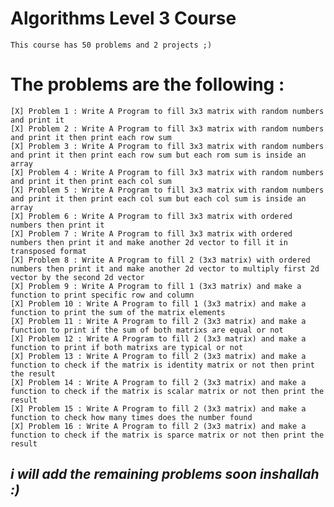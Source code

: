 # Algorithms Level 3 Course

    This course has 50 problems and 2 projects ;)

#   The problems are the following :
    [X] Problem 1 : Write A Program to fill 3x3 matrix with random numbers and print it
    [X] Problem 2 : Write A Program to fill 3x3 matrix with random numbers and print it then print each row sum
    [X] Problem 3 : Write A Program to fill 3x3 matrix with random numbers and print it then print each row sum but each rom sum is inside an array
    [X] Problem 4 : Write A Program to fill 3x3 matrix with random numbers and print it then print each col sum
    [X] Problem 5 : Write A Program to fill 3x3 matrix with random numbers and print it then print each col sum but each col sum is inside an array
    [X] Problem 6 : Write A Program to fill 3x3 matrix with ordered numbers then print it
    [X] Problem 7 : Write A Program to fill 3x3 matrix with ordered numbers then print it and make another 2d vector to fill it in transposed format
    [X] Problem 8 : Write A Program to fill 2 (3x3 matrix) with ordered numbers then print it and make another 2d vector to multiply first 2d vector by the second 2d vector
    [X] Problem 9 : Write A Program to fill 1 (3x3 matrix) and make a function to print specific row and column
    [X] Problem 10 : Write A Program to fill 1 (3x3 matrix) and make a function to print the sum of the matrix elements
    [X] Problem 11 : Write A Program to fill 2 (3x3 matrix) and make a function to print if the sum of both matrixs are equal or not
    [X] Problem 12 : Write A Program to fill 2 (3x3 matrix) and make a function to print if both matrixs are typical or not
    [X] Problem 13 : Write A Program to fill 2 (3x3 matrix) and make a function to check if the matrix is identity matrix or not then print the result
    [X] Problem 14 : Write A Program to fill 2 (3x3 matrix) and make a function to check if the matrix is scalar matrix or not then print the result
    [X] Problem 15 : Write A Program to fill 2 (3x3 matrix) and make a function to check how many times does the number found
    [X] Problem 16 : Write A Program to fill 2 (3x3 matrix) and make a function to check if the matrix is sparce matrix or not then print the result

## *i will add the remaining problems soon inshallah :)*

